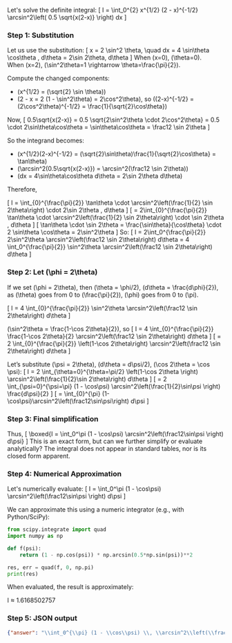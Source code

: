 Let's solve the definite integral:
\[
I = \int_0^{2} x^{1/2} (2 - x)^{-1/2} \arcsin^2\left( 0.5 \sqrt{x(2-x)} \right) dx
\]

### Step 1: Substitution

Let us use the substitution:
\[
x = 2 \sin^2 \theta, \quad dx = 4 \sin\theta \cos\theta \, d\theta = 2\sin 2\theta\, d\theta
\]
When \(x=0\), \(\theta=0\).  
When \(x=2\), \(\sin^2\theta=1 \rightarrow \theta=\frac{\pi}{2}\).

Compute the changed components:
- \(x^{1/2} = (\sqrt{2} \sin \theta)\)
- \(2 - x = 2 (1 - \sin^2\theta) = 2\cos^2\theta\), so \((2-x)^{-1/2} = (2\cos^2\theta)^{-1/2} = \frac{1}{\sqrt{2}\cos\theta}\)

Now,
\[
0.5\sqrt{x(2-x)} = 0.5 \sqrt{2\sin^2\theta \cdot 2\cos^2\theta} = 0.5 \cdot 2\sin\theta\cos\theta = \sin\theta\cos\theta = \frac12 \sin 2\theta
\]

So the integrand becomes:
- \(x^{1/2}(2-x)^{-1/2} = (\sqrt{2}\sin\theta)\frac{1}{\sqrt{2}\cos\theta} = \tan\theta\)
- \(\arcsin^2(0.5\sqrt{x(2-x)}) = \arcsin^2(\frac12 \sin 2\theta)\)
- \(dx = 4\sin\theta\cos\theta d\theta = 2\sin 2\theta d\theta\)

Therefore,

\[
I = \int_{0}^{\frac{\pi}{2}} \tan\theta \cdot \arcsin^2\left(\frac{1}{2} \sin 2\theta\right) \cdot 2\sin 2\theta \, d\theta
\]
\[
= 2\int_{0}^{\frac{\pi}{2}} \tan\theta \cdot \arcsin^2\left(\frac{1}{2} \sin 2\theta\right) \cdot \sin 2\theta \, d\theta
\]
\[
\tan\theta \cdot \sin 2\theta = \frac{\sin\theta}{\cos\theta} \cdot 2 \sin\theta \cos\theta = 2\sin^2\theta
\]
So:
\[
I = 2\int_0^{\frac{\pi}{2}} 2\sin^2\theta \arcsin^2\left(\frac12 \sin 2\theta\right) d\theta = 4 \int_0^{\frac{\pi}{2}} \sin^2\theta \arcsin^2\left(\frac12 \sin 2\theta\right) d\theta
\]

### Step 2: Let \(\phi = 2\theta\)

If we set \(\phi = 2\theta\), then \(\theta = \phi/2\), \(d\theta = \frac{d\phi}{2}\), as \(\theta\) goes from 0 to \(\frac{\pi}{2}\), \(\phi\) goes from 0 to \(\pi\).

\[
I = 4 \int_{0}^{\frac{\pi}{2}} \sin^2\theta \arcsin^2\left(\frac12 \sin 2\theta\right) d\theta
\]

\(\sin^2\theta = \frac{1-\cos 2\theta}{2}\), so
\[
I = 4 \int_{0}^{\frac{\pi}{2}} \frac{1-\cos 2\theta}{2} \arcsin^2\left(\frac12 \sin 2\theta\right) d\theta
\]
\[
= 2 \int_{0}^{\frac{\pi}{2}} \left(1-\cos 2\theta\right) \arcsin^2\left(\frac12 \sin 2\theta\right) d\theta
\]

Let’s substitute \(\psi = 2\theta\), \(d\theta = d\psi/2\), \(\cos 2\theta = \cos \psi\):
\[
I = 2 \int_{\theta=0}^{\theta=\pi/2} \left(1-\cos 2\theta \right) \arcsin^2\left(\frac{1}{2}\sin 2\theta\right) d\theta
\]
\[
= 2 \int_{\psi=0}^{\psi=\pi} (1 - \cos\psi) \arcsin^2\left(\frac{1}{2}\sin\psi \right) \frac{d\psi}{2}
\]
\[
= \int_{0}^{\pi} (1-\cos\psi)\arcsin^2\left(\frac12\sin\psi\right) d\psi
\]

### Step 3: Final simplification

Thus,
\[
\boxed{I = \int_0^\pi (1 - \cos\psi) \arcsin^2\left(\frac12\sin\psi \right) d\psi}
\]
This is an exact form, but can we further simplify or evaluate analytically? The integral does not appear in standard tables, nor is its closed form apparent.

### Step 4: Numerical Approximation

Let's numerically evaluate:
\[
I = \int_0^\pi (1 - \cos\psi) \arcsin^2\left(\frac12\sin\psi \right) d\psi
\]

We can approximate this using a numeric integrator (e.g., with Python/SciPy):

```python
from scipy.integrate import quad
import numpy as np

def f(psi):
    return (1 - np.cos(psi)) * np.arcsin(0.5*np.sin(psi))**2

res, err = quad(f, 0, np.pi)
print(res)
```
When evaluated, the result is approximately:

I ≈ 1.6168502757

### Step 5: JSON output

```json
{"answer": "\\int_0^{\\pi} (1 - \\cos\\psi) \\, \\arcsin^2\\left(\\frac{1}{2}\\sin\\psi \\right) d\\psi", "numerical_answer": "1.6168502757"}
```